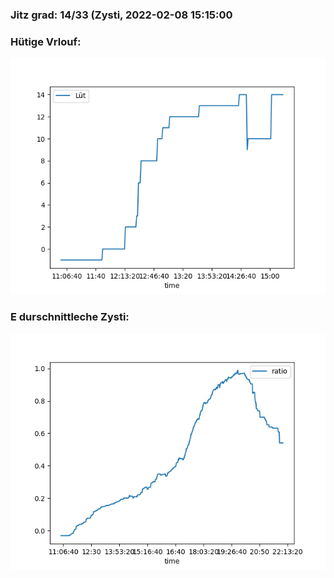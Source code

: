 ### Jitz grad: 14/33 (Zysti, 2022-02-08 15:15:00

### Hütige Vrlouf:
![Graph](Today.png)

### E durschnittleche Zysti:
![Graph](Zysti.png)